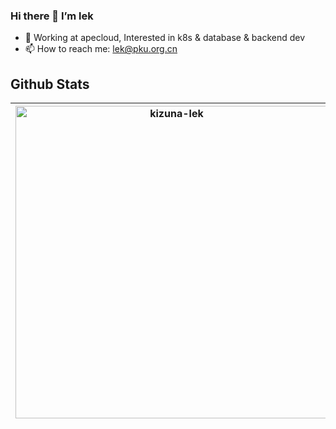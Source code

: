 ### Hi there 👋  I’m lek

- 🔭 Working at apecloud, Interested in k8s & database & backend dev
- 📫 How to reach me: lek@pku.org.cn

## Github Stats
|<img width=500px align="center" src="https://github-readme-stats.vercel.app/api?username=kizuna-lek&show_icons=true&include_all_commits=true&count_private=true&hide_border=true" alt="kizuna-lek" /> |<img width=500px align="center" src="https://github-readme-stats.vercel.app/api/top-langs/?username=kizuna-lek&layout=compact&bg_color=white&hide=HTML,CSS&&langs_count=4&hide_border=true" />|
| ------------- | ------------- |

<!--
**kizuna-lek/kizuna-lek** is a ✨ _special_ ✨ repository because its `README.md` (this file) appears on your GitHub profile.

Here are some ideas to get you started:

- 🔭 I’m currently working on ...
- 🌱 I’m currently learning ...
- 👯 I’m looking to collaborate on ...
- 🤔 I’m looking for help with ...
- 💬 Ask me about ...
- 📫 How to reach me: ...
- 😄 Pronouns: ...
- ⚡ Fun fact: ...
-->
